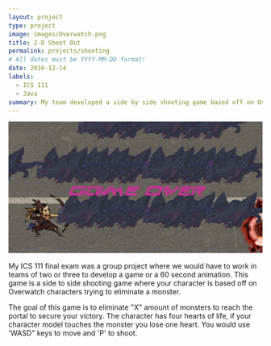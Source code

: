 ```yaml
---
layout: project
type: project
image: images/Overwatch.png
title: 2-D Shoot Out
permalink: projects/shooting
# All dates must be YYYY-MM-DD format!
date: 2016-12-14
labels:
  - ICS 111
  - Java
summary: My team developed a side by side shooting game based off on Overwatch characters killing pokemon characters.
---
```


<div class="ui small rounded images">
  <img class="ui image" src="../images/project1.PNG">
</div>

My ICS 111 final exam was a group project where we would have to work in teams of two or three to develop a game or a 60 second animation. This game is a side to side shooting game where your character is based off on Overwatch characters trying to eliminate a monster. 

The goal of this game is to eliminate "X" amount of monsters to reach the portal to secure your victory. The character has four hearts of life, if your character model touches the monster you lose one heart. You would use 'WASD" keys to move and 'P' to shoot.






